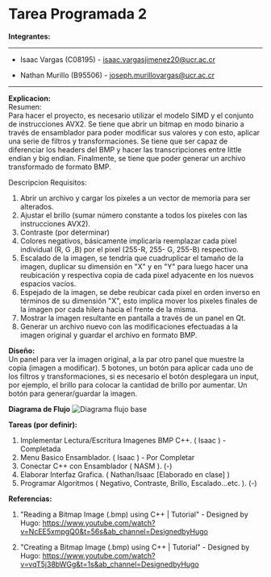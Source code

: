 # Tarea Programada 2
**Integrantes:**
********************
* Isaac Vargas (C08195) - isaac.vargasjimenez20@ucr.ac.cr</br>

* Nathan Murillo (B95506) - joseph.murillovargas@ucr.ac.cr</br>
********************

**Explicacion:**</br>
Resumen:</br>
Para hacer el proyecto, es necesario utilizar el modelo SIMD y el conjunto de instrucciones AVX2. Se tiene que abrir un bitmap en modo binario a través de ensamblador para poder modificar sus valores y con esto, aplicar una serie de filtros y transformaciones. Se tiene que ser capaz de diferenciar los headers del BMP y hacer las transcripciones entre little endian y big endian. Finalmente, se tiene que poder generar un archivo transformado de formato BMP.</br>

Descripcion Requisitos:
1.	Abrir un archivo y cargar los pixeles a un vector de memoria para ser alterados.
2.	Ajustar el brillo (sumar número constante a todos los pixeles con las instrucciones AVX2).
3.	Contraste (por determinar)
4.	Colores negativos, básicamente implicaría reemplazar cada pixel individual (R, G ,B) por el pixel (255-R, 255- G, 255-B) respectivo.
5.	Escalado de la imagen, se tendría que cuadruplicar el tamaño de la imagen, duplicar su dimensión en "X" y en "Y" para luego hacer una reubicación y respectiva copia de cada pixel adyacente en los nuevos espacios vacíos.
6.	Espejado de la imagen, se debe reubicar cada pixel en orden inverso en términos de su dimensión "X", esto implica mover los pixeles finales de la imagen por cada hilera hacia el frente de la misma.
7.	Mostrar la imagen resultante en pantalla a través de un panel en Qt.
8.	Generar un archivo nuevo con las modificaciones efectuadas a la imagen original y guardar el archivo en formato BMP.

**Diseño:**</br>
Un panel para ver la imagen original, a la par otro panel que muestre la copia (imagen a modificar).
5 botones, un botón para aplicar cada uno de los filtros y transformaciones, si es necesario el botón desplegara un input, por ejemplo, el brillo para colocar la cantidad de brillo por aumentar.
Un botón para generar/guardar la imagen.



**Diagrama de Flujo**
![Diagrama flujo base](https://user-images.githubusercontent.com/102835455/202092625-3dd26ffb-31aa-4967-ac85-cba172bf663a.png)



**Tareas (por definir):**

1) Implementar Lectura/Escritura Imagenes BMP C++. ( Isaac ) - Completada
2) Menu Basico Ensamblador. ( Isaac ) - Por Completar
3) Conectar C++ con Ensamblador ( NASM ). (-)
4) Elaborar Interfaz Grafica. ( Nathan/Isaac [Elaborado en clase] )
5) Programar Algoritmos ( Negativo, Contraste, Brillo, Escalado...etc. ). (-)


**Referencias:**

1) "Reading a Bitmap Image (.bmp) using C++ | Tutorial" - Designed by Hugo:
https://www.youtube.com/watch?v=NcEE5xmpgQ0&t=56s&ab_channel=DesignedbyHugo

2) "Creating a Bitmap Image (.bmp) using C++ | Tutorial" - Designed by Hugo:
https://www.youtube.com/watch?v=vqT5j38bWGg&t=1s&ab_channel=DesignedbyHugo



